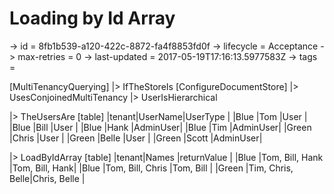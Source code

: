 # Loading by Id Array

-> id = 8fb1b539-a120-422c-8872-fa4f8853fd0f
-> lifecycle = Acceptance
-> max-retries = 0
-> last-updated = 2017-05-19T17:16:13.5977583Z
-> tags = 

[MultiTenancyQuerying]
|> IfTheStoreIs
    [ConfigureDocumentStore]
    |> UsesConjoinedMultiTenancy
    |> UserIsHierarchical

|> TheUsersAre
    [table]
    |tenant|UserName|UserType |
    |Blue  |Tom     |User     |
    |Blue  |Bill    |User     |
    |Blue  |Hank    |AdminUser|
    |Blue  |Tim     |AdminUser|
    |Green |Chris   |User     |
    |Green |Belle   |User     |
    |Green |Scott   |AdminUser|

|> LoadByIdArray
    [table]
    |tenant|Names            |returnValue    |
    |Blue  |Tom, Bill, Hank  |Tom, Bill, Hank|
    |Blue  |Tom, Bill, Chris |Tom, Bill      |
    |Green |Tim, Chris, Belle|Chris, Belle   |

~~~
